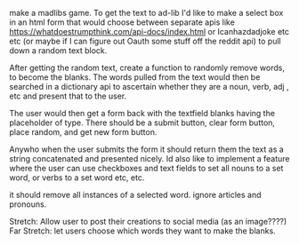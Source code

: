 make a madlibs game.
To get the text to ad-lib I'd like to make a select box in an html form that would choose between separate apis like https://whatdoestrumpthink.com/api-docs/index.html or Icanhazdadjoke etc etc (or maybe if I can figure out Oauth some stuff off the reddit api) to pull down a random text block.

After getting the random text, create a function to randomly remove words, to become the blanks. The words pulled from the text would then be searched in a dictionary api to ascertain whether they are a noun, verb, adj , etc and present that to the user.

The user would then get a form back with the textfield blanks having the placeholder of type. There should be a submit button, clear form button, place random, and get new form button.


Anywho when the user submits the form it should return them the text as a string concatenated and presented nicely.
Id also like to implement a feature where the user can use checkboxes and text fields to set all nouns to a set word, or verbs to a set word etc, etc.

it should remove all instances of a selected word. ignore articles and pronouns.

Stretch: Allow user to post their creations to social media (as an image????)
Far Stretch: let users choose which words they want to make the blanks.
